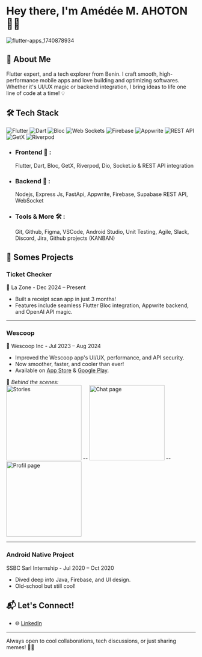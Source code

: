 # Hey there, I'm Amédée M. AHOTON 👋🚀

![flutter-apps_1740878934](https://github.com/user-attachments/assets/f5f783c5-a9ae-483f-81a9-09e9aeba43d3)

## 🚀 About Me

Flutter expert, and a tech explorer from Benin. I craft smooth, high-performance mobile apps and love building and optimizing softwares. Whether it's UI/UX magic or backend integration, I bring ideas to life one line of code at a time! 💡

## 🛠️ Tech Stack
![Flutter](https://img.shields.io/badge/Flutter-02569B?style=for-the-badge&logo=flutter&logoColor=white)  ![Dart](https://img.shields.io/badge/Dart-0175C2?style=for-the-badge&logo=dart&logoColor=white)  ![Bloc](https://img.shields.io/badge/Bloc-004680?style=for-the-badge&logo=bloc&logoColor=white)  ![Web Sockets](https://img.shields.io/badge/Web%20Sockets-008FCC?style=for-the-badge&logo=websocket&logoColor=white)  ![Firebase](https://img.shields.io/badge/Firebase-FFCA28?style=for-the-badge&logo=firebase&logoColor=black)  ![Appwrite](https://img.shields.io/badge/Appwrite-F02E65?style=for-the-badge&logo=appwrite&logoColor=white)  ![REST API](https://img.shields.io/badge/REST%20API-005F99?style=for-the-badge&logo=api&logoColor=white)  ![GetX](https://img.shields.io/badge/GetX-4A90E2?style=for-the-badge&logo=getx&logoColor=white)  ![Riverpod](https://img.shields.io/badge/Riverpod-46A2F1?style=for-the-badge&logo=riverpod&logoColor=white)

- ### Frontend 📱 :
  Flutter, Dart, Bloc, GetX, Riverpod, Dio, Socket.io & REST API integration
  
- ### Backend 🔗 :
  Nodejs, Express Js, FastApi, Appwrite, Firebase, Supabase REST API, WebSocket
  
- ### Tools & More 🛠️ :
  Git, Github, Figma, VSCode, Android Studio, Unit Testing, Agile, Slack, Discord, Jira, Github projects (KANBAN)

## 🌟 Somes Projects

### Ticket Checker
📍 La Zone - Dec 2024 – Present
  
- Built a receipt scan app in just 3 months! 
- Features include seamless Flutter Bloc integration, Appwrite backend, and OpenAI API magic.  

---

### Wescoop
📍 Wescoop Inc - Jul 2023 – Aug 2024

- Improved the Wescoop app's UI/UX, performance, and API security. 
- Now smoother, faster, and cooler than ever! 
- Available on [App Store](https://apps.apple.com/be/app/wescoop/id1619366384) & [Google Play](https://play.google.com/store/apps/details?id=com.wescoop.app).  

📸 *Behind the scenes:*  
<img src="https://play-lh.googleusercontent.com/fmJILwmuN1os1jkM5S4aQMMYqNfNJBQ9bgoj-t6IK8KtWPY8TZWpLdllkWMIZpTbpMY=w5120-h2880-rw" alt="Stories"  height="200">   --     <img src="https://play-lh.googleusercontent.com/z6NyMsH1kgAy5BhlAXGNsS1cm5Oe3iHgVAffMosQN6tk_JLFapJOSZ7r0G7V-zSLAUo=w5120-h2880-rw" alt="Chat page"  height="200">     --       <img src="https://play-lh.googleusercontent.com/NT1ZMLZMhSBItp5KfoVGUUFBxl-BBxbd1MEFRt5eyJzw0kfv4oYyiLxrvjRG9RB8Eso=w5120-h2880-rw" alt="Profil page"  height="200">

---

### Android Native Project
SSBC Sarl Internship  - Jul 2020 – Oct 2020 

- Dived deep into Java, Firebase, and UI design. 
- Old-school but still cool!  

## 📬 Let's Connect!

- 🌐 [LinkedIn](https://www.linkedin.com/in/amedeeahoton)

---

Always open to cool collaborations, tech discussions, or just sharing memes! 🚀🔥
